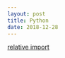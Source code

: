 ```yaml
---
layout: post
title: Python
date: 2018-12-28
---
```


[relative import](https://www.python.org/dev/peps/pep-0328/#guido-s-decision)
